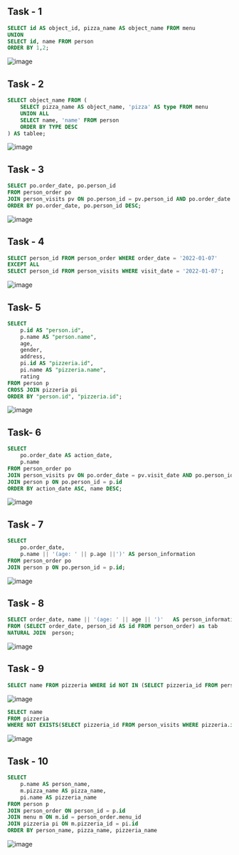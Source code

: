 ## Task - 1
```sql
SELECT id AS object_id, pizza_name AS object_name FROM menu
UNION
SELECT id, name FROM person
ORDER BY 1,2;
```
![image](https://github.com/ngllsq/sql_projects/assets/114596475/84c60a83-6817-4fb2-b297-1c935e799627)

## Task - 2
```sql
SELECT object_name FROM (
	SELECT pizza_name AS object_name, 'pizza' AS type FROM menu
	UNION ALL
	SELECT name, 'name' FROM person
	ORDER BY TYPE DESC
) AS tablee;
```
![image](https://github.com/ngllsq/sql_projects/assets/114596475/d83b8197-3321-4e88-94ae-f5d0328e532d)

## Task - 3
```sql
SELECT po.order_date, po.person_id
FROM person_order po
JOIN person_visits pv ON po.person_id = pv.person_id AND po.order_date = pv.visit_date
ORDER BY po.order_date, po.person_id DESC;
```
![image](https://github.com/ngllsq/sql_projects/assets/114596475/1269d4a8-339c-42d5-8fe4-a07c1891c586)

## Task - 4
```sql
SELECT person_id FROM person_order WHERE order_date = '2022-01-07'
EXCEPT ALL
SELECT person_id FROM person_visits WHERE visit_date = '2022-01-07';
```
![image](https://github.com/ngllsq/sql_projects/assets/114596475/3154b93f-3286-42b8-a797-c3dfcf4c849a)



## Task- 5
```sql
SELECT
	p.id AS "person.id",
	p.name AS "person.name",
	age,
	gender,
	address,
	pi.id AS "pizzeria.id",
	pi.name AS "pizzeria.name",
	rating
FROM person p
CROSS JOIN pizzeria pi 
ORDER BY "person.id", "pizzeria.id";
```
![image](https://github.com/ngllsq/sql_projects/assets/114596475/320df894-84da-4942-aa7c-321615851f75)

## Task- 6
```sql
SELECT 
	po.order_date AS action_date,
	p.name
FROM person_order po
JOIN person_visits pv ON po.order_date = pv.visit_date AND po.person_id = pv.person_id
JOIN person p ON po.person_id = p.id
ORDER BY action_date ASC, name DESC;
```
![image](https://github.com/ngllsq/sql_projects/assets/114596475/f0e3c75c-cce7-4163-8acf-9c7bb82116e4)

## Task - 7
```sql
SELECT 
	po.order_date,
	p.name || '(age: ' || p.age ||')' AS person_information
FROM person_order po
JOIN person p ON po.person_id = p.id;
```
![image](https://github.com/ngllsq/sql_projects/assets/114596475/b1c5fed7-5e5b-4d55-9770-c4b07b4ab3f5)

## Task - 8
```sql
SELECT order_date, name || '(age: ' || age || ')'   AS person_information
FROM (SELECT order_date, person_id AS id FROM person_order) as tab
NATURAL JOIN  person;
```
![image](https://github.com/ngllsq/sql_projects/assets/114596475/c4821eab-2920-4488-8cc5-b83ee369acca)

## Task - 9
```sql
SELECT name FROM pizzeria WHERE id NOT IN (SELECT pizzeria_id FROM person_visits);
```
![image](https://github.com/ngllsq/sql_projects/assets/114596475/06ed5d0d-e3da-403f-9cd6-0a9d56aaf85e)

```sql
SELECT name 
FROM pizzeria
WHERE NOT EXISTS(SELECT pizzeria_id FROM person_visits WHERE pizzeria.id = pizzeria_id);
```
![image](https://github.com/ngllsq/sql_projects/assets/114596475/ee3f57c5-b0c4-4f33-87b3-9476b907cc27)

## Task - 10
```sql
SELECT 
	p.name AS person_name,
	m.pizza_name AS pizza_name,
	pi.name AS pizzeria_name
FROM person p
JOIN person_order ON person_id = p.id
JOIN menu m ON m.id = person_order.menu_id
JOIN pizzeria pi ON m.pizzeria_id = pi.id
ORDER BY person_name, pizza_name, pizzeria_name 
```
![image](https://github.com/ngllsq/sql_projects/assets/114596475/00e8f701-9eb8-477e-bac6-fe9b51bb2efa)

